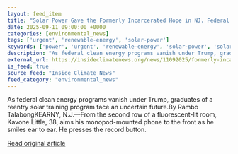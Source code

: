```yaml
---
layout: feed_item
title: "Solar Power Gave the Formerly Incarcerated Hope in NJ. Federal Cuts Are Taking it Back"
date: 2025-09-11 09:00:00 +0000
categories: [environmental_news]
tags: ['urgent', 'renewable-energy', 'solar-power']
keywords: ['power', 'urgent', 'renewable-energy', 'solar-power', 'solar', 'gave']
description: "As federal clean energy programs vanish under Trump, graduates of a reentry solar training program face an uncertain future"
external_url: https://insideclimatenews.org/news/11092025/formerly-incarcerated-solar-power-program-cuts/
is_feed: true
source_feed: "Inside Climate News"
feed_category: "environmental_news"
---
```


As federal clean energy programs vanish under Trump, graduates of a reentry solar training program face an uncertain future.By Rambo TalabongKEARNY, N.J.—From the second row of a fluorescent-lit room, Kavone Little, 38, aims his monopod-mounted phone to the front as he smiles ear to ear. He presses the record button.

[Read original article](https://insideclimatenews.org/news/11092025/formerly-incarcerated-solar-power-program-cuts/)

